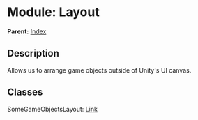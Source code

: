 # Module: Layout
**Parent:** [Index](../../index.md)

## Description

Allows us to arrange game objects outside of Unity's UI canvas.

## Classes

SomeGameObjectsLayout: [Link](SomeGameObjectsLayout.md)
